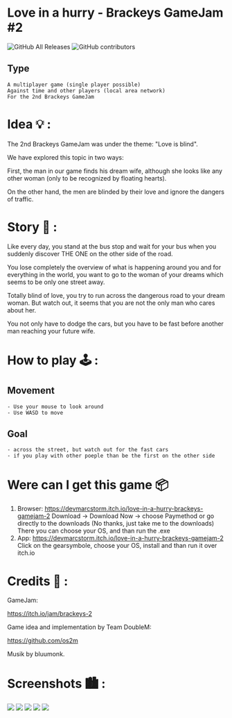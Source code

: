 # Love in a hurry - Brackeys GameJam #2
![GitHub All Releases](https://img.shields.io/github/downloads/os2m/Brackeys-GameJam-2/total.svg)
![GitHub contributors](https://img.shields.io/github/contributors/os2M/Brackeys-GameJam-2.svg)

## Type
	
	A multiplayer game (single player possible)
	Against time and other players (local area network) 
	For the 2nd Brackeys GameJam
	
# Idea 💡 :

The 2nd Brackeys GameJam was under the theme: "Love is blind".

We have explored this topic in two ways:

First, the man in our game finds his dream wife, although she looks like any other woman (only to be recognized by floating hearts).

On the other hand, the men are blinded by their love and ignore the dangers of traffic.

# Story 📖 :

Like every day, you stand at the bus stop and wait for your bus when you suddenly discover THE ONE on the other side of the road.

You lose completely the overview of what is happening around you and for everything in the world, you want to go to the woman of your dreams which seems to be only one street away.

Totally blind of love, you try to run across the dangerous road to your dream woman.
But watch out, it seems that you are not the only man who cares about her.

You not only have to dodge the cars, but you have to be fast before another man reaching your future wife.

# How to play 🕹 :

## Movement

	- Use your mouse to look around
	- Use WASD to move
	
## Goal
	
	- across the street, but watch out for the fast cars
	- if you play with other poeple than be the first on the other side

# Were can I get this game 📦

1. Browser: https://devmarcstorm.itch.io/love-in-a-hurry-brackeys-gamejam-2
	Download -> Download Now -> choose Paymethod or go directly to the downloads (No thanks, just take me to the downloads)
	There you can choose your OS, and than run the .exe
2. App: https://devmarcstorm.itch.io/love-in-a-hurry-brackeys-gamejam-2
	Click on the gearsymbole, choose your OS, install and than run it over itch.io
	
# Credits 👥 :

GameJam:

https://itch.io/jam/brackeys-2

Game idea and implementation by Team DoubleM:

https://github.com/os2m

Musik by bluumonk.

# Screenshots 🏙 :

<img src="https://github.com/os2m/Brackeys-GameJam-2/blob/master/Demo/1.jpg"/>
<img src="https://github.com/os2m/Brackeys-GameJam-2/blob/master/Demo/2.jpg"/>
<img src="https://github.com/os2m/Brackeys-GameJam-2/blob/master/Demo/3.jpg"/>
<img src="https://github.com/os2m/Brackeys-GameJam-2/blob/master/Demo/4.jpg"/>
<img src="https://github.com/os2m/Brackeys-GameJam-2/blob/master/Demo/5.jpg"/>

